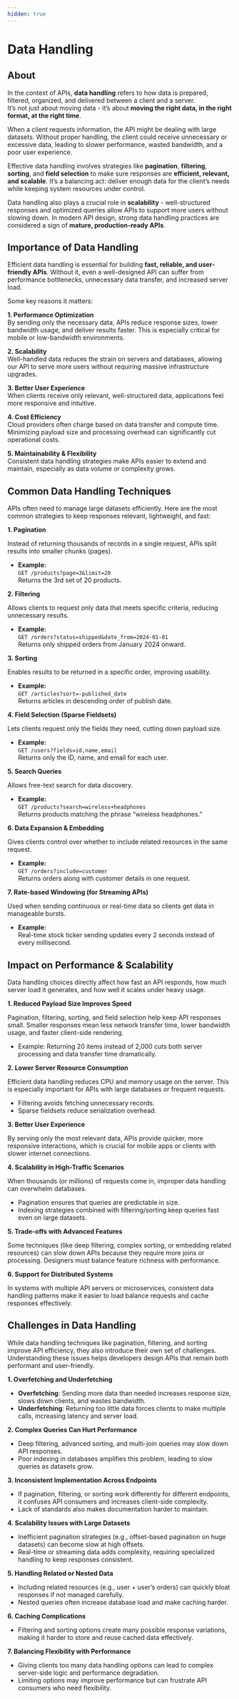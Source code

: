 ```yaml
---
hidden: true
---
```


# Data Handling

## About

In the context of APIs, **data handling** refers to how data is prepared, filtered, organized, and delivered between a client and a server.\
It’s not just about moving data - it’s about **moving the right data, in the right format, at the right time**.

When a client requests information, the API might be dealing with large datasets. Without proper handling, the client could receive unnecessary or excessive data, leading to slower performance, wasted bandwidth, and a poor user experience.

Effective data handling involves strategies like **pagination**, **filtering**, **sorting**, and **field selection** to make sure responses are **efficient, relevant, and scalable**. It’s a balancing act: deliver enough data for the client’s needs while keeping system resources under control.

Data handling also plays a crucial role in **scalability** - well-structured responses and optimized queries allow APIs to support more users without slowing down. In modern API design, strong data handling practices are considered a sign of **mature, production-ready APIs**.

## Importance of Data Handling

Efficient data handling is essential for building **fast, reliable, and user-friendly APIs**. Without it, even a well-designed API can suffer from performance bottlenecks, unnecessary data transfer, and increased server load.

Some key reasons it matters:

**1. Performance Optimization**\
By sending only the necessary data, APIs reduce response sizes, lower bandwidth usage, and deliver results faster. This is especially critical for mobile or low-bandwidth environments.

**2. Scalability**\
Well-handled data reduces the strain on servers and databases, allowing our API to serve more users without requiring massive infrastructure upgrades.

**3. Better User Experience**\
When clients receive only relevant, well-structured data, applications feel more responsive and intuitive.

**4. Cost Efficiency**\
Cloud providers often charge based on data transfer and compute time. Minimizing payload size and processing overhead can significantly cut operational costs.

**5. Maintainability & Flexibility**\
Consistent data handling strategies make APIs easier to extend and maintain, especially as data volume or complexity grows.

## Common Data Handling Techniques

APIs often need to manage large datasets efficiently. Here are the most common strategies to keep responses relevant, lightweight, and fast:

**1. Pagination**

Instead of returning thousands of records in a single request, APIs split results into smaller chunks (pages).

* **Example:**\
  `GET /products?page=3&limit=20`\
  Returns the 3rd set of 20 products.

**2. Filtering**

Allows clients to request only data that meets specific criteria, reducing unnecessary results.

* **Example:**\
  `GET /orders?status=shipped&date_from=2024-01-01`\
  Returns only shipped orders from January 2024 onward.

**3. Sorting**

Enables results to be returned in a specific order, improving usability.

* **Example:**\
  `GET /articles?sort=-published_date`\
  Returns articles in descending order of publish date.

**4. Field Selection (Sparse Fieldsets)**

Lets clients request only the fields they need, cutting down payload size.

* **Example:**\
  `GET /users?fields=id,name,email`\
  Returns only the ID, name, and email for each user.

**5. Search Queries**

Allows free-text search for data discovery.

* **Example:**\
  `GET /products?search=wireless+headphones`\
  Returns products matching the phrase “wireless headphones.”

**6. Data Expansion & Embedding**

Gives clients control over whether to include related resources in the same request.

* **Example:**\
  `GET /orders?include=customer`\
  Returns orders along with customer details in one request.

**7. Rate-based Windowing (for Streaming APIs)**

Used when sending continuous or real-time data so clients get data in manageable bursts.

* **Example:**\
  Real-time stock ticker sending updates every 2 seconds instead of every millisecond.

## Impact on Performance & Scalability

Data handling choices directly affect how fast an API responds, how much server load it generates, and how well it scales under heavy usage.

**1. Reduced Payload Size Improves Speed**

Pagination, filtering, sorting, and field selection help keep API responses small. Smaller responses mean less network transfer time, lower bandwidth usage, and faster client-side rendering.

* Example: Returning 20 items instead of 2,000 cuts both server processing and data transfer time dramatically.

**2. Lower Server Resource Consumption**

Efficient data handling reduces CPU and memory usage on the server. This is especially important for APIs with large databases or frequent requests.

* Filtering avoids fetching unnecessary records.
* Sparse fieldsets reduce serialization overhead.

**3. Better User Experience**

By serving only the most relevant data, APIs provide quicker, more responsive interactions, which is crucial for mobile apps or clients with slower internet connections.

**4. Scalability in High-Traffic Scenarios**

When thousands (or millions) of requests come in, improper data handling can overwhelm databases.

* Pagination ensures that queries are predictable in size.
* Indexing strategies combined with filtering/sorting keep queries fast even on large datasets.

**5. Trade-offs with Advanced Features**

Some techniques (like deep filtering, complex sorting, or embedding related resources) can slow down APIs because they require more joins or processing. Designers must balance feature richness with performance.

**6. Support for Distributed Systems**

In systems with multiple API servers or microservices, consistent data handling patterns make it easier to load balance requests and cache responses effectively.

## Challenges in Data Handling

While data handling techniques like pagination, filtering, and sorting improve API efficiency, they also introduce their own set of challenges. Understanding these issues helps developers design APIs that remain both performant and user-friendly.

**1. Overfetching and Underfetching**

* **Overfetching**: Sending more data than needed increases response size, slows down clients, and wastes bandwidth.
* **Underfetching**: Returning too little data forces clients to make multiple calls, increasing latency and server load.

**2. Complex Queries Can Hurt Performance**

* Deep filtering, advanced sorting, and multi-join queries may slow down API responses.
* Poor indexing in databases amplifies this problem, leading to slow queries as datasets grow.

**3. Inconsistent Implementation Across Endpoints**

* If pagination, filtering, or sorting work differently for different endpoints, it confuses API consumers and increases client-side complexity.
* Lack of standards also makes documentation harder to maintain.

**4. Scalability Issues with Large Datasets**

* Inefficient pagination strategies (e.g., offset-based pagination on huge datasets) can become slow at high offsets.
* Real-time or streaming data adds complexity, requiring specialized handling to keep responses consistent.

**5. Handling Related or Nested Data**

* Including related resources (e.g., user + user’s orders) can quickly bloat responses if not managed carefully.
* Nested queries often increase database load and make caching harder.

**6. Caching Complications**

* Filtering and sorting options create many possible response variations, making it harder to store and reuse cached data effectively.

**7. Balancing Flexibility with Performance**

* Giving clients too many data handling options can lead to complex server-side logic and performance degradation.
* Limiting options may improve performance but can frustrate API consumers who need flexibility.
